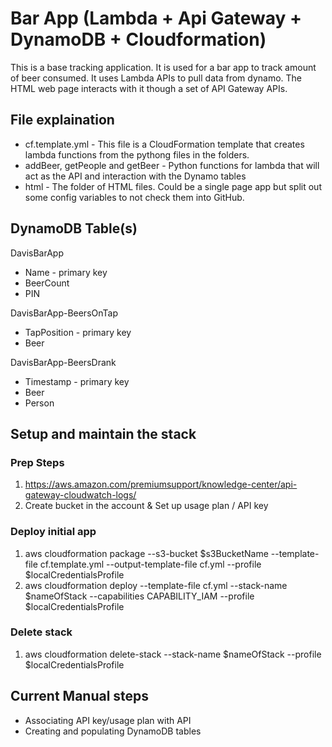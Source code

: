 # Bar App (Lambda + Api Gateway + DynamoDB + Cloudformation)

This is a base tracking application. It is used for a bar app to track amount of beer consumed. It uses Lambda APIs to pull data from dynamo. The HTML web page interacts with it though a set of API Gateway APIs.

## File explaination
- cf.template.yml - This file is a CloudFormation template that creates lambda functions from the pythong files in the folders.
- addBeer, getPeople and getBeer - Python functions for lambda that will act as the API and interaction with the Dynamo tables
- html - The folder of HTML files. Could be a single page app but split out some config variables to not check them into GitHub.

## DynamoDB Table(s)
DavisBarApp
- Name - primary key
- BeerCount
- PIN

DavisBarApp-BeersOnTap
- TapPosition - primary key
- Beer

DavisBarApp-BeersDrank
- Timestamp - primary key
- Beer
- Person

## Setup and maintain the stack

### Prep Steps
1. https://aws.amazon.com/premiumsupport/knowledge-center/api-gateway-cloudwatch-logs/
2. Create bucket in the account & Set up usage plan / API key

### Deploy initial app
1. aws cloudformation package --s3-bucket $s3BucketName --template-file cf.template.yml --output-template-file cf.yml --profile $localCredentialsProfile
2. aws cloudformation deploy --template-file cf.yml --stack-name $nameOfStack --capabilities CAPABILITY_IAM --profile $localCredentialsProfile

### Delete stack
1. aws cloudformation delete-stack --stack-name $nameOfStack  --profile $localCredentialsProfile


## Current Manual steps
- Associating API key/usage plan with API
- Creating and populating DynamoDB tables



